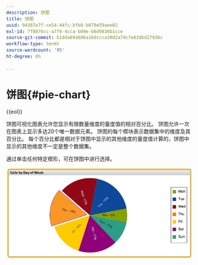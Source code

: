```yaml
---
description: 饼图
title: 饼图
uuid: 94387e7f-ce54-44fc-bfb8-b079e59aee02
exl-id: 7f0876cc-a7f6-4cca-b09e-b6d9836b1cce
source-git-commit: b1dda69a606a16dccca30d2a74c7e63dbd27936c
workflow-type: tm+mt
source-wordcount: '95'
ht-degree: 6%

---
```


# 饼图{#pie-chart}

{{eol}}

饼图可视化图表允许您显示有限数量维度的量度值的相对百分比。 饼图允许一次在图表上显示多达20个唯一数据元素。 饼图的每个楔块表示数据集中的维度及其百分比。 每个百分比都是相对于饼图中显示的其他维度的量度值计算的，饼图中显示的其他维度不一定是整个数据集。

通过单击任何特定楔形，可在饼图中进行选择。

![](assets/pie_chart.png)
